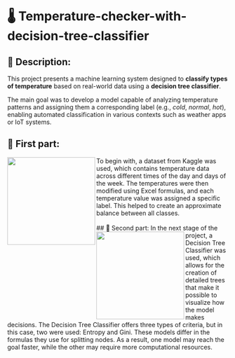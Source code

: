 # 🌡️ Temperature-checker-with-decision-tree-classifier
## 📌 Description:
This project presents a machine learning system designed to **classify types of temperature** based on real-world data using a **decision tree classifier**.

The main goal was to develop a model capable of analyzing temperature patterns and assigning them a corresponding label (e.g., *cold*, *normal*, *hot*), enabling automated classification in various contexts such as weather apps or IoT systems.

## 📌 First part:
<img align="left" width="200" src="https://github.com/user-attachments/assets/f166c055-1bfa-4bb0-804f-3e61e5e67db5" />
To begin with, a dataset from Kaggle was used, which contains temperature data across different times of the day and days of the week. The temperatures were then modified using Excel formulas, and each temperature value was assigned a specific label. This helped to create an approximate balance between all classes.
<br><br>
## 📌 Second part:
<img align="left" width="200" src="https://github.com/user-attachments/assets/9c22ec3d-9319-4f9e-90e0-0352da108222" />
In the next stage of the project, a Decision Tree Classifier was used, which allows for the creation of detailed trees that make it possible to visualize how the model makes decisions.
The Decision Tree Classifier offers three types of criteria, but in this case, two were used: Entropy and Gini.
These models differ in the formulas they use for splitting nodes. As a result, one model may reach the goal faster, while the other may require more computational resources.

